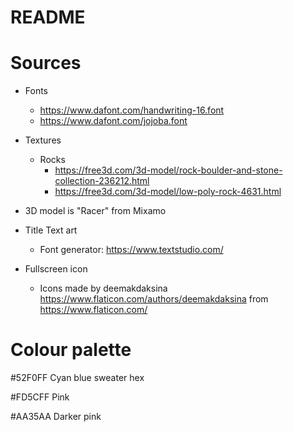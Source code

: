 # README

# Sources
- Fonts
    - https://www.dafont.com/handwriting-16.font
    - https://www.dafont.com/jojoba.font

- Textures
   - Rocks
      - https://free3d.com/3d-model/rock-boulder-and-stone-collection-236212.html
      - https://free3d.com/3d-model/low-poly-rock-4631.html


- 3D model is "Racer" from Mixamo

- Title Text art
   - Font generator: https://www.textstudio.com/

- Fullscreen icon
   - Icons made by deemakdaksina <https://www.flaticon.com/authors/deemakdaksina> from <https://www.flaticon.com/>

# Colour palette

#52F0FF
Cyan blue sweater hex

#FD5CFF
Pink

#AA35AA
Darker pink